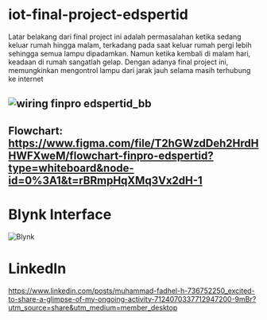 # iot-final-project-edspertid
Latar belakang dari final project ini adalah permasalahan ketika sedang keluar rumah hingga malam, terkadang pada saat keluar rumah pergi lebih sehingga semua lampu dipadamkan. 
Namun ketika kembali di malam hari, keadaan di rumah sangatlah gelap. Dengan adanya final project ini, memungkinkan mengontrol lampu dari jarak jauh selama masih terhubung ke internet

![wiring finpro edspertid_bb](https://github.com/pakdhel/iot-final-project-edspertid/assets/113522795/8a37121a-7312-4af4-9775-9cfd3245dca8)
---
Flowchart: https://www.figma.com/file/T2hGWzdDeh2HrdHHWFXweM/flowchart-finpro-edspertid?type=whiteboard&node-id=0%3A1&t=rBRmpHqXMq3Vx2dH-1
---
# Blynk Interface

![Blynk](https://github.com/pakdhel/iot-final-project-edspertid/assets/113522795/59c450e2-89a7-4ba8-9e19-99dc9a8c72e1)

# LinkedIn

https://www.linkedin.com/posts/muhammad-fadhel-h-736752250_excited-to-share-a-glimpse-of-my-ongoing-activity-7124070337712947200-9mBr?utm_source=share&utm_medium=member_desktop

